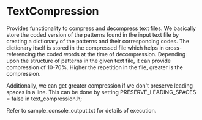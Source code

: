 # TextCompression
Provides functionality to compress and decompress text files. We basically store the coded version of the patterns found in the input text file by creating a dictionary of the patterns and their corresponding codes. The dictionary itself is stored in the compressed file which helps in cross-referencing the coded words at the time of decompression. Depending upon the structure of patterns in the given text file, it can provide compression of 10-70%. Higher the repetition in the file, greater is the compression.

Additionally, we can get greater compression if we don't preserve leading spaces in a line. This can be done by setting PRESERVE_LEADING_SPACES = false in text_compression.h;

Refer to sample_console_output.txt for details of execution.
